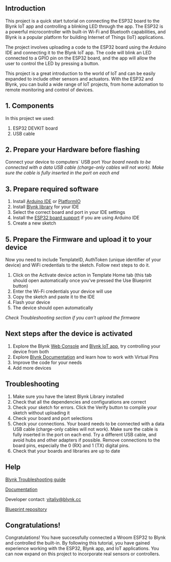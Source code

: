 ## Introduction
This project is a quick start tutorial on connecting the ESP32 board to the Blynk IoT app and controlling a blinking LED through the app. The ESP32 is a powerful microcontroller with built-in Wi-Fi and Bluetooth capabilities, and Blynk is a popular platform for building Internet of Things (IoT) applications.

The project involves uploading a code to the ESP32 board using the Arduino IDE and connecting it to the Blynk IoT app. The code will blink an LED connected to a GPIO pin on the ESP32 board, and the app will allow the user to control the LED by pressing a button.

This project is a great introduction to the world of IoT and can be easily expanded to include other sensors and actuators. With the ESP32 and Blynk, you can build a wide range of IoT projects, from home automation to remote monitoring and control of devices.
## 1. Components
In this project we used:
1. ESP32 DEVKIT board
2. USB cable

## 2. Prepare your Hardware before flashing
Connect your device to computers` USB port
_Your board needs to be connected with a data USB cable (charge-only cables will not work). Make sure the cable is fully inserted in the port on each end_
## 3. Prepare required software
1. Install  [Arduino IDE]([https://docs.arduino.cc/software/ide-v1/tutorials/Windows](https://www.arduino.cc/en/software#future-version-of-the-arduino-ide)) or [PlatformIO](https://platformio.org/install)
2. Install [Blynk library](https://docs.blynk.io/en/blynk-library-firmware-api/installation) for your IDE
3. Select the correct board and port in your IDE settings
4. Install the [ESP32 board support](https://randomnerdtutorials.com/installing-the-esp32-board-in-arduino-ide-windows-instructions/) if you are using Arduino IDE
5. Create a new sketch
## 5. Prepare the Firmware and upload it to your device
Now you need to include TemplateID, AuthToken (unique identifier of your device) and WiFi credentials to the sketch. Follow next steps to do it.
1. Click on the Activate device action in Template Home tab (this tab should open automatically once you've pressed the Use Blueprint button)
2. Enter the Wi-Fi credentials your device will use
3. Copy the sketch and paste it to the IDE
4. Flash your device
5. The device should open automatically


_Check Troubleshooting section if you can't upload the firmware_
## Next steps after the device is activated
1. Explore the Blynk [Web Console](blynk.cloud) and [Blynk IoT app](https://docs.blynk.io/en/downloads/blynk-apps-for-ios-and-android), try controlling your device from both
2. Explore [Blynk Documentation](https://docs.blynk.io/en/getting-started/using-virtual-pins-to-control-physical-devices) and learn how to work with Virtual Pins
3. Improve the code for your needs
4. Add more devices
## Troubleshooting
1. Make sure you have the latest Blynk Library installed
2. Check that all the dependencies and configurations are correct
3. Check your sketch for errors. Click the Verify button to compile your sketch without uploading it
4. Check your board and port selections
5. Check your connections. Your board needs to be connected with a data USB cable (charge-only cables will not work). Make sure the cable is fully inserted in the port on each end. Try a different USB cable, and avoid hubs and other adapters if possible. Remove connections to the board pins, especially the 0 (RX) and 1 (TX) digital pins.
6. Check that your boards and libraries are up to date

## Help
[Blynk Troubleshooting guide](https://docs.blynk.io/en/troubleshooting/general-issues)

[Documentation](https://docs.blynk.io/en/)

Developer contact: vitaliy@blynk.cc

[Blueprint repository](https://github.com/vveretko/Blynk-ESP32-System-LED)

## Congratulations!
Congratulations! You have successfully connected a Wroom ESP32 to Blynk and controlled the built-in. By following this tutorial, you have gained experience working with the ESP32, Blynk app, and IoT applications. You can now expand on this project to incorporate real sensors or controllers.
